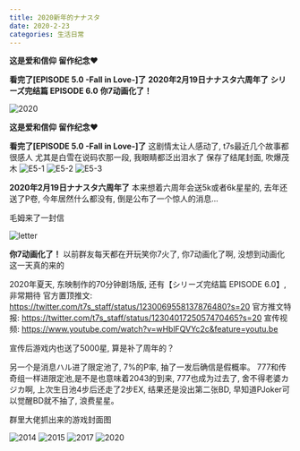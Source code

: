 ```yaml
---
title: 2020新年的ナナスタ
date: 2020-2-23
categories: 生活日常
---
```


**这是爱和信仰**
**留作纪念❤**

**看完了[EPISODE 5.0 -Fall in Love-]了**
**2020年2月19日ナナスタ六周年了**
**シリーズ完结篇 EPISODE 6.0**
**你7动画化了！**

![2020](/images/t7s2020/KV-2020.jpg)

<!--more-->

**这是爱和信仰**
**留作纪念❤**

**看完了[EPISODE 5.0 -Fall in Love-]了**
这剧情太让人感动了, t7s最近几个故事都很感人
尤其是白雪在说码农那一段, 我眼睛都泛出泪水了
保存了结尾封面, 吹爆茂木
![E5-1](/images/t7s2020/E5-1.jpg)
![E5-2](/images/t7s2020/E5-2.jpg)
![E5-3](/images/t7s2020/E5-3.jpg)

**2020年2月19日ナナスタ六周年了**
本来想着六周年会送5k或者6k星星的, 去年还送了P卷, 今年居然什么都没有, 倒是公布了一个惊人的消息...

毛姆来了一封信

![letter](/images/t7s2020/letter.jpg)

**你7动画化了！**
以前群友每天都在开玩笑你7火了, 你7动画化了啊, 没想到动画化这一天真的来的

2020年夏天, 东映制作的70分钟剧场版, 还有【シリーズ完结篇 EPISODE 6.0】, 非常期待
官方置顶推文: <https://twitter.com/t7s_staff/status/1230069558137876480?s=20>
官方推文特报: <https://twitter.com/t7s_staff/status/1230401725057470465?s=20>
宣传视频: <https://www.youtube.com/watch?v=wHblFQVYc2c&feature=youtu.be>

宣传后游戏内也送了5000星, 算是补了周年的？

另一个是消息ハル进了限定池了, 7%的P率, 抽了一发后确信是假概率。
777和传奇组一样进限定池,是不是也意味着2043的到来, 777也成为过去了, 舍不得老婆カジカ啊, 上次生日池4步后还走了2步EX, 结果还是没出第二张BD, 早知道PJoker可以觉醒BD就不抽了, 浪费星星。

群里大佬抓出来的游戏封面图

![2014](/images/t7s2020/KV-2014.jpg)
![2015](/images/t7s2020/KV-2015.jpg)
![2017](/images/t7s2020/KV-2017.jpg)
![2020](/images/t7s2020/KV-2020.jpg)
